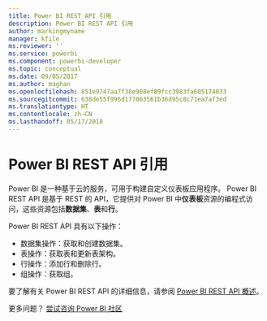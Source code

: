 ```yaml
---
title: Power BI REST API 引用
description: Power BI REST API 引用
author: markingmyname
manager: kfile
ms.reviewer: ''
ms.service: powerbi
ms.component: powerbi-developer
ms.topic: conceptual
ms.date: 09/05/2017
ms.author: maghan
ms.openlocfilehash: 851e9747aa7f38e908ef89fcc3983fa605174033
ms.sourcegitcommit: 638de55f996d177063561b36d95c8c71ea7af3ed
ms.translationtype: HT
ms.contentlocale: zh-CN
ms.lasthandoff: 05/17/2018
---
```

# <a name="power-bi-rest-api-reference"></a>Power BI REST API 引用
Power BI 是一种基于云的服务，可用于构建自定义仪表板应用程序。 Power BI REST API 是基于 REST 的 API，它提供对 Power BI 中**仪表板**资源的编程式访问，这些资源包括**数据集**、**表**和**行**。

Power BI REST API 具有以下操作：

* 数据集操作：获取和创建数据集。
* 表操作：获取表和更新表架构。
* 行操作：添加行和删除行。
* 组操作：获取组。

要了解有关 Power BI REST API 的详细信息，请参阅 [Power BI REST API 概述](https://msdn.microsoft.com/library/dn877544.aspx)。

更多问题？ [尝试咨询 Power BI 社区](http://community.powerbi.com/)

